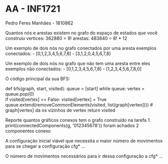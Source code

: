 # AA - INF1721
Pedro Feres Manhães - 1810862

Quantos nós e arestas existem no grafo do espaço de estados que você construiu
    vertices:
    362880 = 9! 
    arestas:
    483840 = 8! * 12
    
Um exemplo de dois nós no grafo conectados por uma aresta
    exemplos conectados:
    - [0,1,2,3,4,5,6,7,8] 
    - [3,1,2,0,4,5,6,7,8]

Um exemplo de dois nós no grafo que não tem uma aresta entre eles
    exemplos não conectados:
    - [0,1,2,3,4,5,6,7,8] 
    - [1,2,3,4,5,6,7,8,0]
    
O código principal da sua BFS:
  
  def bfs(graph, start, visited):
    queue =  [start]
    while queue:
        vertex = queue.pop(0)	
        if visited[vertex] == False:
            visited[vertex] = True
            queue.extend(removeCommonElements(visited, list(graph[vertex]))) # graph[vertex] da os vizinhos de vertex
    return visited

Reporte quantos gráficos conexos tem o grafo construído na tarefa 1.
  print(connectedComponents(g, '012345678'))
  foram achados 2 componentes conexo
  
A configuração inicial viável que necessita o maior número de movimentos para se chegar a configuração cfg* ...

O número de movimentos necessários para ir dessa configuração a cfg* ...
